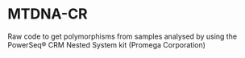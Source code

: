 # MTDNA-CR
Raw code to get polymorphisms from samples analysed by using the PowerSeq® CRM Nested System kit (Promega Corporation)
